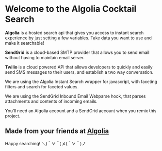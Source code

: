 Welcome to the Algolia Cocktail Search
=========================

**Algolia** is a hosted search api that gives you access to instant search experience by just setting a few variables. Take data you want to use and make it searchable!

**SendGrid** is a cloud-based SMTP provider that allows you to send email without having to maintain email server. 

**Twilio** is a cloud powered API that allows developers to quickly and easily send SMS messages to their users, and establish a two way conversation.

We are using the Algolia Instant Search wrapper for javascript, with faceting filters and search for faceted values.

We are using the SendGrid Inbound Email Webparse hook, that parses attachments and contents of incoming emails.

You'll need an Algolia account and a SendGrid account when you remix this project.


Made from your friends at [Algolia](https://algolia.com/)
------------
Happy searching!
＼(＾∀＾)メ(＾∀＾)ノ
